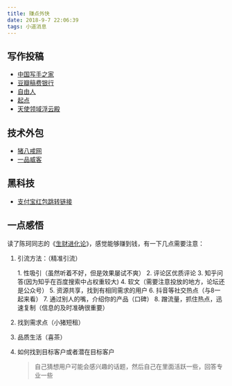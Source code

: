 ```yaml
---
title: 赚点外快
date: 2018-9-7 22:06:39
tags: 小道消息
---
```


## 写作投稿

- [中国写手之家](http://www.xs91.net/)
- [豆瓣稿费银行](https://www.douban.com/group/TGYGXZ/)
- [自由人](http://www.freemancn.com/)
- [起点](https://www.qidian.com/)
- [天使领域浮云殿](http://www.tsnest.cc/forum.php)

## 技术外包

- [猪八戒网](https://tangshan.zbj.com/)
- [一品威客](http://www.epwk.com/)

## 黑科技

- [支付宝红包跳转链接](http://yhhbank.b0.upaiyun.com/make.html)

## 一点感悟

读了陈珂同志的《[生财进化论](https://pan.baidu.com/s/1sYwZxAHhCNnk_nlyIwArhA)》，感觉能够赚到钱，有一下几点需要注意：

1. 引流方法：（精准引流）

   1. 性吸引（虽然听着不好，但是效果屡试不爽）
   2. 评论区优质评论
   3. 知乎问答(因为知乎在百度搜索中占权重较大)
   4. 软文（需要注意投放的地方，论坛还是公众号）
   5. 资源共享，找到有相同需求的用户
   6. 抖音等社交热点（与8一起来看）
   7. 通过别人的嘴，介绍你的产品（口碑）
   8. 蹭流量，抓住热点，迅速复制（信息的及时准确很重要）

2. 找到需求点（小猪短租）

3. 品质生活（喜茶）

4. 如何找到目标客户或者潜在目标客户

   > 自己猜想用户可能会感兴趣的话题，然后自己在里面活跃一些，回答专业一些